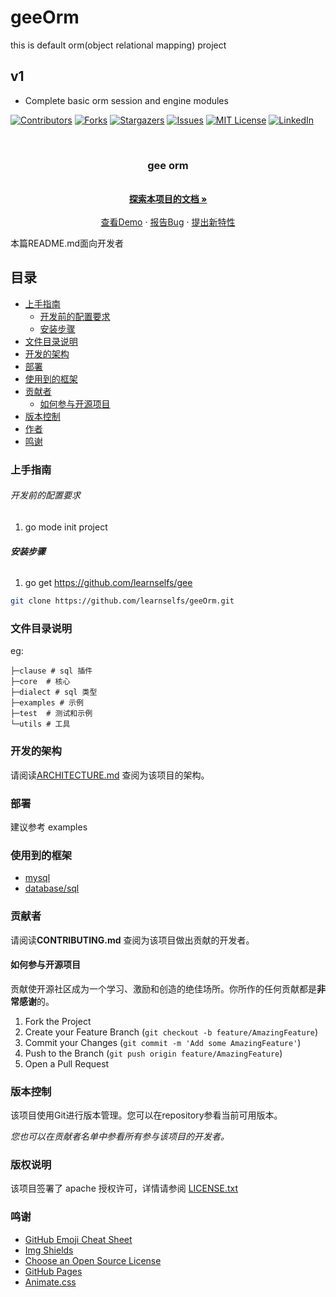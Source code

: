 # geeOrm
this is default orm(object relational mapping) project

## v1
- Complete basic orm session and engine modules

<!-- PROJECT SHIELDS -->

[![Contributors][contributors-shield]][contributors-url]
[![Forks][forks-shield]][forks-url]
[![Stargazers][stars-shield]][stars-url]
[![Issues][issues-shield]][issues-url]
[![MIT License][license-shield]][license-url]
[![LinkedIn][linkedin-shield]][linkedin-url]

<!-- PROJECT LOGO -->
<br />

<p align="center">
  <h3 align="center"> gee orm </h3>
  <p align="center">
    <br />
    <a href="https://github.com/learnselfs/geeOrm"><strong>探索本项目的文档 »</strong></a>
    <br />
    <br />
    <a href="https://github.com/learnselfs/geeOrm">查看Demo</a>
    ·
    <a href="https://github.com/learnselfs/geeOrm/issues">报告Bug</a>
    ·
    <a href="https://github.com/learnselfs/geeOrm/issues">提出新特性</a>
  </p>
</p>


 本篇README.md面向开发者
 
## 目录

- [上手指南](#上手指南)
  - [开发前的配置要求](#开发前的配置要求)
  - [安装步骤](#安装步骤)
- [文件目录说明](#文件目录说明)
- [开发的架构](#开发的架构)
- [部署](#部署)
- [使用到的框架](#使用到的框架)
- [贡献者](#贡献者)
  - [如何参与开源项目](#如何参与开源项目)
- [版本控制](#版本控制)
- [作者](#作者)
- [鸣谢](#鸣谢)

### 上手指南


###### 开发前的配置要求

1. go mode init project

###### **安装步骤**

1. go get https://github.com/learnselfs/gee

```sh
git clone https://github.com/learnselfs/geeOrm.git
```

### 文件目录说明
eg:

```
├─clause # sql 插件
├─core  # 核心
├─dialect # sql 类型
├─examples # 示例
├─test  # 测试和示例
└─utils # 工具
```

### 开发的架构 
请阅读[ARCHITECTURE.md](https://github.com/learnselfs/geeOrm/blob/master/ARCHITECTURE.md) 查阅为该项目的架构。

### 部署
建议参考 examples

### 使用到的框架
- [mysql](https://github.com/go-sql-driver/mysql)
- [database/sql](https://github.com/golang/go/tree/master/src/database/sql)

### 贡献者

请阅读**CONTRIBUTING.md** 查阅为该项目做出贡献的开发者。

#### 如何参与开源项目

贡献使开源社区成为一个学习、激励和创造的绝佳场所。你所作的任何贡献都是**非常感谢**的。


1. Fork the Project
2. Create your Feature Branch (`git checkout -b feature/AmazingFeature`)
3. Commit your Changes (`git commit -m 'Add some AmazingFeature'`)
4. Push to the Branch (`git push origin feature/AmazingFeature`)
5. Open a Pull Request



### 版本控制

该项目使用Git进行版本管理。您可以在repository参看当前可用版本。


 *您也可以在贡献者名单中参看所有参与该项目的开发者。*

### 版权说明

该项目签署了 apache 授权许可，详情请参阅 [LICENSE.txt](https://github.com/learnselfs/geeOrm/blob/master/LICENSE)

### 鸣谢


- [GitHub Emoji Cheat Sheet](https://www.webpagefx.com/tools/emoji-cheat-sheet)
- [Img Shields](https://shields.io)
- [Choose an Open Source License](https://choosealicense.com)
- [GitHub Pages](https://pages.github.com)
- [Animate.css](https://daneden.github.io/animate.css)

<!-- links -->
[your-project-path]: learnselfs/geeOrm
[contributors-shield]: https://img.shields.io/github/contributors/learnselfs/geeOrm.svg?style=flat-square
[contributors-url]: https://github.com/learnselfs/geeOrm/graphs/contributors
[forks-shield]: https://img.shields.io/github/forks/learnselfs/geeOrm.svg?style=flat-square
[forks-url]: https://github.com/learnselfs/geeOrm/network/members
[stars-shield]: https://img.shields.io/github/stars/learnselfs/geeOrm.svg?style=flat-square
[stars-url]: https://github.com/learnselfs/geeOrm/stargazers
[issues-shield]: https://img.shields.io/github/issues/learnselfs/geeOrm.svg?style=flat-square
[issues-url]: https://img.shields.io/github/issues/learnselfs/geeOrm.svg
[license-shield]: https://img.shields.io/github/license/learnselfs/geeOrm.svg?style=flat-square
[license-url]: https://github.com/learnselfs/geeOrm/blob/master/LICENSE.txt
[linkedin-shield]: https://img.shields.io/badge/-LinkedIn-black.svg?style=flat-square&logo=linkedin&colorB=555
[linkedin-url]: https://linkedin.com/in/shaojintian